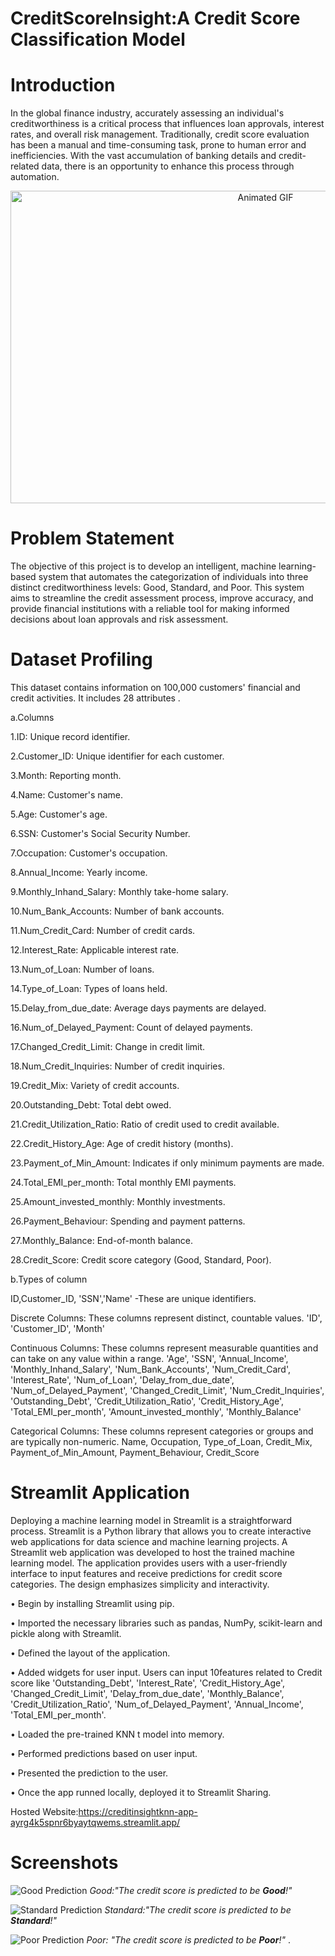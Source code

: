 # CreditScoreInsight:A Credit Score Classification Model

# Introduction

 In the global finance industry, accurately assessing an individual's creditworthiness is a critical process that influences loan approvals, interest rates, and overall risk management. Traditionally, credit score evaluation has been a manual and time-consuming task, prone to human error and inefficiencies. With the vast accumulation of banking details and credit-related data, there is an opportunity to enhance this process through automation.
<div align="center">
  <img src="https://github.com/Akhila-p-v/Credit_Insight/blob/main/creditgif.gif" alt="Animated GIF" width="800" height="500">
</div>

# Problem Statement

The objective of this project is to develop an intelligent, machine learning-based system that automates the categorization of individuals into three distinct creditworthiness levels: Good, Standard, and Poor. This system aims to streamline the credit assessment process, improve accuracy, and provide financial institutions with a reliable tool for making informed decisions about loan approvals and risk assessment.


# Dataset Profiling

This dataset contains information on 100,000 customers' financial and credit activities. It includes 28 attributes .

a.Columns

1.ID: Unique record identifier.

2.Customer_ID: Unique identifier for each customer.

3.Month: Reporting month.

4.Name: Customer's name.

5.Age: Customer's age.

6.SSN: Customer's Social Security Number.

7.Occupation: Customer's occupation.

8.Annual_Income: Yearly income.

9.Monthly_Inhand_Salary: Monthly take-home salary.

10.Num_Bank_Accounts: Number of bank accounts.

11.Num_Credit_Card: Number of credit cards.

12.Interest_Rate: Applicable interest rate.

13.Num_of_Loan: Number of loans.

14.Type_of_Loan: Types of loans held.

15.Delay_from_due_date: Average days payments are delayed.

16.Num_of_Delayed_Payment: Count of delayed payments.

17.Changed_Credit_Limit: Change in credit limit.

18.Num_Credit_Inquiries: Number of credit inquiries.

19.Credit_Mix: Variety of credit accounts.

20.Outstanding_Debt: Total debt owed.

21.Credit_Utilization_Ratio: Ratio of credit used to credit available.

22.Credit_History_Age: Age of credit history (months).

23.Payment_of_Min_Amount: Indicates if only minimum payments are made.

24.Total_EMI_per_month: Total monthly EMI payments.

25.Amount_invested_monthly: Monthly investments.

26.Payment_Behaviour: Spending and payment patterns.

27.Monthly_Balance: End-of-month balance.

28.Credit_Score: Credit score category (Good, Standard, Poor).


b.Types of column

ID,Customer_ID, 'SSN','Name' -These are unique identifiers.

Discrete Columns: These columns represent distinct, countable values. 'ID', 'Customer_ID', 'Month'

Continuous Columns: These columns represent measurable quantities and can take on any value within a range. 'Age', 'SSN', 'Annual_Income', 'Monthly_Inhand_Salary', 'Num_Bank_Accounts', 'Num_Credit_Card', 'Interest_Rate', 'Num_of_Loan', 'Delay_from_due_date', 'Num_of_Delayed_Payment', 'Changed_Credit_Limit', 'Num_Credit_Inquiries', 'Outstanding_Debt', 'Credit_Utilization_Ratio', 'Credit_History_Age', 'Total_EMI_per_month', 'Amount_invested_monthly', 'Monthly_Balance'

Categorical Columns: These columns represent categories or groups and are typically non-numeric. Name, Occupation, Type_of_Loan, Credit_Mix, Payment_of_Min_Amount, Payment_Behaviour, Credit_Score

# Streamlit Application

Deploying a machine learning model in Streamlit is a straightforward process. Streamlit is a Python library that allows you to create interactive web applications for data science and machine learning projects. A Streamlit web application was developed to host the trained machine learning model. The application provides users with a user-friendly interface to input  features and receive predictions for credit score categories. The design emphasizes simplicity and interactivity.

•	Begin by installing Streamlit using pip.

•	Imported the necessary libraries such as pandas, NumPy, scikit-learn and pickle along with Streamlit.

•	Defined the layout of the application.

•	Added widgets for user input. Users can input 10features related to Credit score like
   'Outstanding_Debt', 
    'Interest_Rate', 
    'Credit_History_Age', 
    'Changed_Credit_Limit', 
    'Delay_from_due_date', 
    'Monthly_Balance', 
    'Credit_Utilization_Ratio', 
    'Num_of_Delayed_Payment', 
    'Annual_Income', 
    'Total_EMI_per_month'.

•	Loaded the pre-trained KNN t model into memory.

•	Performed predictions based on user input.

•	Presented the prediction to the user.

•	Once the app runned locally, deployed it to Streamlit Sharing.



Hosted Website:https://creditinsightknn-app-ayrg4k5spnr6byaytqwems.streamlit.app/ 


# Screenshots

![Good Prediction](https://github.com/Akhila-p-v/Credit_Insight/blob/main/good.png)
*Good:"The credit score is predicted to be **Good**!"* 

![Standard Prediction](https://github.com/Akhila-p-v/Credit_Insight/blob/main/standard.png)
*Standard:"The credit score is predicted to be **Standard**!"*

![Poor Prediction](https://github.com/Akhila-p-v/Credit_Insight/blob/main/poor.png)
*Poor: "The credit score is predicted to be **Poor**!"* .
